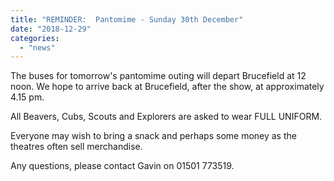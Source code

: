 ```yaml
---
title: "REMINDER:  Pantomime - Sunday 30th December"
date: "2018-12-29"
categories: 
  - "news"
---
```


The buses for tomorrow's pantomime outing will depart Brucefield at 12 noon. We hope to arrive back at Brucefield, after the show, at approximately 4.15 pm.

All Beavers, Cubs, Scouts and Explorers are asked to wear FULL UNIFORM.

Everyone may wish to bring a snack and perhaps some money as the theatres often sell merchandise.

Any questions, please contact Gavin on 01501 773519.

